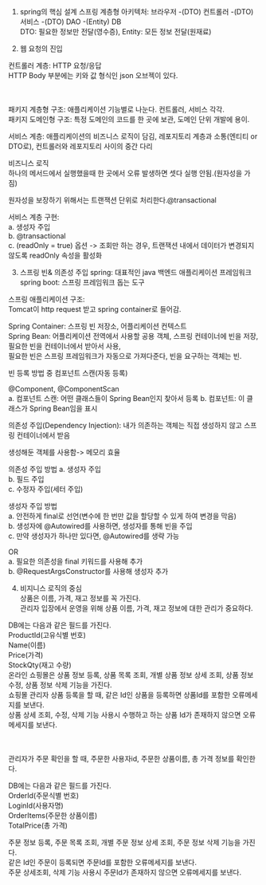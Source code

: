 1. spring의 핵심 설계
스프링 계층형 아키텍처: 브라우저 -(DTO) 컨트롤러 -(DTO) 서비스 -(DTO) DAO -(Entity) DB  
DTO: 필요한 정보만 전달(영수증), Entity: 모든 정보 전달(원재료)  

2. 웹 요청의 진입

컨트롤러 계층: HTTP 요청/응답  
HTTP Body 부분에는 키와 값 형식인 json 오브젝이 있다.    

<br><br>
패키지 계층형 구조: 애플리케이션 기능별로 나눈다. 컨트롤러, 서비스 각각.  
패키지 도메인형 구조: 특정 도메인의 코드를 한 곳에 보관, 도메인 단위 개발에 용이.

서비스 계층: 애플리케이션의 비즈니스 로직이 담김, 레포지토리 계층과 소통(엔티티 or DTO로), 컨트롤러와 레포지토리 사이의 중간 다리  

비즈니스 로직  
하나의 메서드에서 실행했을때 한 곳에서 오류 발생하면 셋다 실행 안됨.(원자성을 가짐)  

원자성을 보장하기 위해서는 트랜잭션 단위로 처리한다.@transactional  

서비스 계층 구현:  
a. 생성자 주입  
b. @transactional  
c. (readOnly = true) 옵션 -> 조회만 하는 경우, 트랜잭션 내에서 데이터가 변경되지 않도록 readOnly 속성을 활성화  

3. 스프링 빈& 의존성 주입
spring: 대표적인 java 백엔드 애플리케이션 프레임워크
spring boot: 스프링 프레임워크 돕는 도구

스프링 애플리케이션 구조:  
Tomcat이 http request 받고 spring container로 들어감.  

Spring Container: 스프링 빈 저장소, 어플리케이션 컨텍스트  
Spring Bean: 어플리케이션 전역에서 사용할 공용 객체, 스프링 컨테이너에 빈을 저장, 필요한 빈을 컨테이너에서 받아서 사용,    
필요한 빈은 스프링 프레임워크가 자동으로 가져다준다, 빈을 요구하는 객체는 빈.  

빈 등록 방법 중 컴포넌트 스캔(자동 등록)  

@Component, @ComponentScan  
a. 컴포넌트 스캔: 어떤 클래스들이 Spring Bean인지 찾아서 등록
b. 컴포넌트: 이 클래스가 Spring Bean임을 표시

의존성 주입(Dependency Injection): 내가 의존하는 객체는 직접 생성하지 않고 스프링 컨테이너에서 받음  

생성해둔 객체를 사용함-> 메모리 효율  

의존성 주입 방법
a. 생성자 주입  
b. 필드 주입  
c. 수정자 주입(세터 주입)  

생성자 주입 방법  
a. 안전하게 final로 선언(변수에 한 번만 값을 할당할 수 있게 하여 변경을 막음)  
b. 생성자에 @Autowired를 사용하면, 생성자를 통해 빈을 주입  
c. 만약 생성자가 하나만 있다면, @Autowired를 생략 가능  

OR  
a. 필요한 의존성을 final 키워드를 사용해 추가  
b. @RequestArgsConstructor를 사용해 생성자 추가  



   

4. 비지니스 로직의 중심  
상품은 이름, 가격, 재고 정보를 꼭 가진다.  
관리자 입장에서 운영을 위해 상품 이름, 가격, 재고 정보에 대한 관리가 중요하다.  


DB에는 다음과 같은 필드를 가진다.  
ProductId(고유식별 번호)  
Name(이름)  
Price(가격)  
StockQty(재고 수량)  
온라인 쇼핑몰은 상품 정보 등록, 상품 목록 조회, 개별 상품 정보 상세 조회, 상품 정보 수정, 상품 정보 삭제 기능을 가진다.  
쇼핑몰 관리자 상품 등록을 할 때, 같은 Id인 상품을 등록하면 상품Id를 포함한 오류메세지를 보낸다.  
상품 상세 조회, 수정, 삭제 기능 사용시 수행하고 하는 상품 Id가 존재하지 않으면 오류 메세지를 보낸다.  

<br><br>
관리자가 주문 확인을 할 때, 주문한 사용자id, 주문한 상품이름, 총 가격 정보를 확인한다.  


DB에는 다음과 같은 필드를 가진다.  
OrderId(주문식별 번호)  
LoginId(사용자명)  
OrderItems(주문한 상품이름)  
TotalPrice(총 가격)  

주문 정보 등록, 주문 목록 조회, 개별 주문 정보 상세 조회, 주문 정보 삭제 기능을 가진다.  
같은 Id인 주문이 등록되면 주문Id를 포함한 오류메세지를 보낸다.  
주문 상세조회, 삭제 기능 사용시 주문Id가 존재하지 않으면 오류메세지를 보낸다.  














